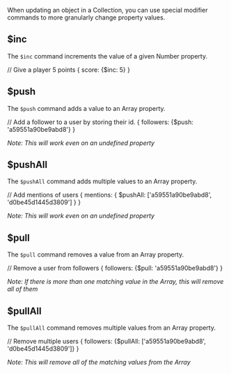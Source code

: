 <!--{
  title: 'Updating Objects in Collections',
  tags: ['reference']
}-->

When updating an object in a Collection, you can use special modifier commands to more granularly change property values. 

## $inc <!-- ref -->

The `$inc` command increments the value of a given Number property.

  // Give a player 5 points
  {
    score: {$inc: 5}
  }

## $push <!-- ref -->

The `$push` command adds a value to an Array property.

  // Add a follower to a user by storing their id.
  {
    followers: {$push: 'a59551a90be9abd8'}
  }

*Note: This will work even on an undefined property*

## $pushAll <!-- ref -->

The `$pushAll` command adds multiple values to an Array property.

  // Add mentions of users
  {
    mentions: {
      $pushAll: ['a59551a90be9abd8', 'd0be45d1445d3809']
    }
  }

*Note: This will work even on an undefined property*

## $pull <!-- ref -->

The `$pull` command removes a value from an Array property.

  // Remove a user from followers
  {
    followers: {$pull: 'a59551a90be9abd8'}
  }

*Note: If there is more than one matching value in the Array, this will remove all of them*

## $pullAll <!-- ref -->

The `$pullAll` command removes multiple values from an Array property.

  // Remove multiple users
  {
    followers: {$pullAll: ['a59551a90be9abd8', 'd0be45d1445d3809']}
  }

*Note: This will remove all of the matching values from the Array*